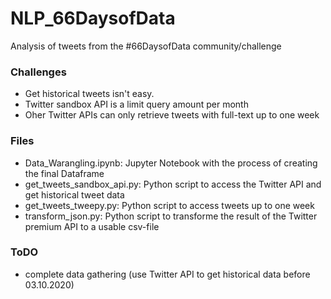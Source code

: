 # NLP_66DaysofData
Analysis of tweets from the #66DaysofData community/challenge

### Challenges
- Get historical tweets isn't easy. 
- Twitter sandbox API is a limit query amount per month
- Oher Twitter APIs can only retrieve tweets with full-text up to one week

### Files
- Data_Warangling.ipynb: Jupyter Notebook with the process of creating the final Dataframe
- get_tweets_sandbox_api.py: Python script to access the Twitter API and get historical tweet data
- get_tweets_tweepy.py: Python script to access tweets up to one week
- transform_json.py: Python script to transforme the result of the Twitter premium API to a usable csv-file

### ToDO
- complete data gathering (use Twitter API to get historical data before 03.10.2020)
